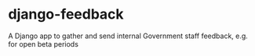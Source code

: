# django-feedback
A Django app to gather and send internal Government staff feedback, e.g. for open beta periods
